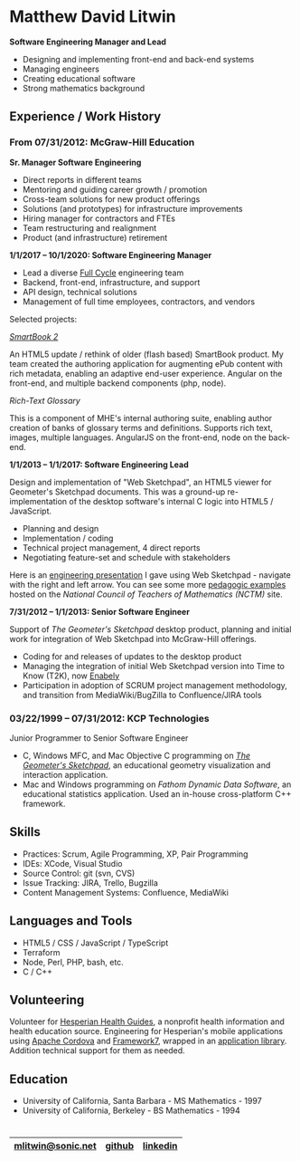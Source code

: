 # Matthew David Litwin

**Software Engineering Manager and Lead**

- Designing and implementing front-end and back-end systems
- Managing engineers
- Creating educational software
- Strong mathematics background

## Experience / Work History

### From 07/31/2012: McGraw-Hill Education

**Sr. Manager Software Engineering**

- Direct reports in different teams
- Mentoring and guiding career growth / promotion
- Cross-team solutions for new product offerings
- Solutions (and prototypes) for infrastructure improvements
- Hiring manager for contractors and FTEs
- Team restructuring and realignment
- Product (and infrastructure) retirement

**1/1/2017 – 10/1/2020: Software Engineering Manager**

- Lead a diverse [Full Cycle](https://medium.com/netflix-techblog/full-cycle-developers-at-netflix-a08c31f83249) engineering team
- Backend, front-end, infrastructure, and support
- API design, technical solutions
- Management of full time employees, contractors, and vendors

Selected projects:

_[SmartBook 2](https://www.mheducation.com/highered/connect/smartbook.html)_

An HTML5 update / rethink of older (flash based) SmartBook product. My team created the authoring application for augmenting ePub content with rich metadata, enabling an adaptive end-user experience. Angular on the front-end, and multiple backend components (php, node).

_Rich-Text Glossary_

This is a component of MHE's internal authoring suite, enabling author creation of banks of glossary terms and definitions. Supports rich text, images, multiple languages. AngularJS on the front-end, node on the back-end.

**1/1/2013 – 1/1/2017: Software Engineering Lead**

Design and implementation of "Web Sketchpad", an HTML5 viewer for Geometer's Sketchpad documents. This was a ground-up re-implementation of the desktop software's internal C logic into HTML5 / JavaScript.

- Planning and design
- Implementation / coding
- Technical project management, 4 direct reports
- Negotiating feature-set and schedule with stakeholders

Here is an [engineering presentation](https://mlitwin.github.io/Cyclades) I gave using Web Sketchpad - navigate with the right and left arrow. You can see some more [pedagogic examples](https://illuminations.nctm.org/wsp/) hosted on the _National Council of Teachers of Mathematics (NCTM)_ site.

**7/31/2012 – 1/1/2013: Senior Software Engineer**

Support of _The Geometer's Sketchpad_ desktop product, planning and initial work for integration of Web Sketchpad into McGraw-Hill offerings.

- Coding for and releases of updates to the desktop product
- Managing the integration of initial Web Sketchpad version into Time to Know (T2K), now [Enabely](https://enabley.io/)
- Participation in adoption of SCRUM project management methodology, and transition from MediaWiki/BugZilla to Confluence/JIRA tools

### 03/22/1999 – 07/31/2012: KCP Technologies

Junior Programmer to Senior Software Engineer

- C, Windows MFC, and Mac Objective C programming on [_The Geometer's Sketchpad_](https://en.wikipedia.org/wiki/The_Geometer%27s_Sketchpad), an educational geometry visualization and interaction application.
- Mac and Windows programming on _Fathom Dynamic Data Software_, an educational statistics application. Used an in-house cross-platform C++ framework.

## Skills

- Practices: Scrum, Agile Programming, XP, Pair Programming
- IDEs: XCode, Visual Studio
- Source Control: git (svn, CVS)
- Issue Tracking: JIRA, Trello, Bugzilla
- Content Management Systems: Confluence, MediaWiki

## Languages and Tools

- HTML5 / CSS / JavaScript / TypeScript
- Terraform
- Node, Perl, PHP, bash, etc.
- C / C++

## Volunteering

Volunteer for [Hesperian Health Guides](https://hesperian.org/), a nonprofit health information and health education source. Engineering for Hesperian's mobile applications using [Apache Cordova](https://cordova.apache.org/) and [Framework7](https://framework7.io/), wrapped in an [application library](https://github.com/hesperianit/hesperian-mobile). Addition technical support for them as needed.

## Education

- University of California, Santa Barbara - MS Mathematics - 1997
- University of California, Berkeley - BS Mathematics - 1994

#

| mlitwin@sonic.net | [github](https://github.com/mlitwin) | [linkedin](https://www.linkedin.com/in/matthewlitwin/) |
| ----------------- | ------------------------------------ | ------------------------------------------------------ |
